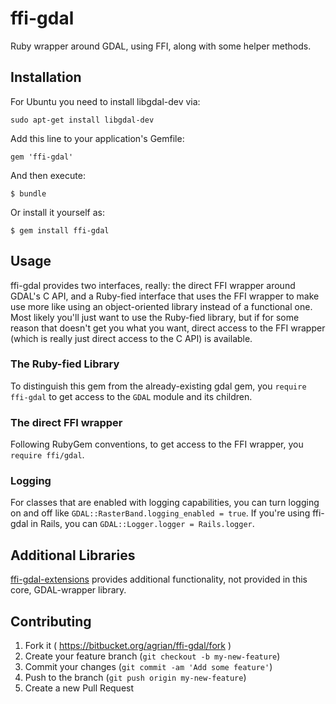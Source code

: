 ffi-gdal
========

Ruby wrapper around GDAL, using FFI, along with some helper methods.

Installation
------------

For Ubuntu you need to install libgdal-dev via:

    sudo apt-get install libgdal-dev


Add this line to your application's Gemfile:

    gem 'ffi-gdal'

And then execute:

    $ bundle

Or install it yourself as:

    $ gem install ffi-gdal

Usage
-----

ffi-gdal provides two interfaces, really: the direct FFI wrapper around GDAL's
C API, and a Ruby-fied interface that uses the FFI wrapper to make use more
like using an object-oriented library instead of a functional one.  Most likely
you'll just want to use the Ruby-fied library, but if for some reason that
doesn't get you what you want, direct access to the FFI wrapper (which is
really just direct access to the C API) is available.

### The Ruby-fied Library

To distinguish this gem from the already-existing gdal gem, you
`require ffi-gdal` to get access to the `GDAL` module and its children.

### The direct FFI wrapper

Following RubyGem conventions, to get access to the FFI wrapper, you
`require ffi/gdal`.

### Logging

For classes that are enabled with logging capabilities, you can turn logging on
and off like `GDAL::RasterBand.logging_enabled = true`. If you're using ffi-gdal
in Rails, you can `GDAL::Logger.logger = Rails.logger`.

Additional Libraries
--------------------

[ffi-gdal-extensions](https://bitbucket.org/agrian/ffi-gdal-extensions) provides
additional functionality, not provided in this core, GDAL-wrapper library.

Contributing
------------

1. Fork it ( https://bitbucket.org/agrian/ffi-gdal/fork )
2. Create your feature branch (`git checkout -b my-new-feature`)
3. Commit your changes (`git commit -am 'Add some feature'`)
4. Push to the branch (`git push origin my-new-feature`)
5. Create a new Pull Request
